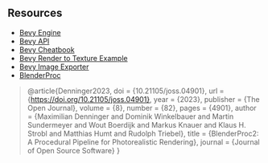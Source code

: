 
## Resources
 - [Bevy Engine](https://bevyengine.org/)
 - [Bevy API](https://docs.rs/bevy/latest/bevy/index.html)
 - [Bevy Cheatbook](https://bevy-cheatbook.github.io/introduction.html)
 - [Bevy Render to Texture Example](https://bevyengine.org/examples/3d-rendering/render-to-texture/)
 - [Bevy Image Exporter](https://github.com/paulkre/bevy_image_export)
 - [BlenderProc](https://github.com/DLR-RM/BlenderProc)

> @article{Denninger2023, 
>   doi = {10.21105/joss.04901},
>   url = {https://doi.org/10.21105/joss.04901},
>   year = {2023},
>   publisher = {The Open Journal}, 
>   volume = {8},
>   number = {82},
>   pages = {4901}, 
>   author = {Maximilian Denninger and Dominik Winkelbauer and Martin Sundermeyer and Wout Boerdijk and Markus Knauer and Klaus H. Strobl and Matthias Humt and Rudolph Triebel},
>    title = {BlenderProc2: A Procedural Pipeline for Photorealistic Rendering}, 
>    journal = {Journal of Open Source Software}
> } 